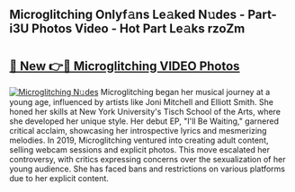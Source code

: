 ## Microglitching Onlyf𝚊ns Le𝚊ked N𝚞des - Part-i3U Photos Video - Hot Part Le𝚊ks rzoZm

# <h2><a href="http://ac51872.deff.icu/?id=Microglitching">🔗 New 👉🔴 Microglitching VIDEO Photos</a></h2>

[![Microglitching N𝚞des](https://i.imgur.com/rIISA9y.gif)](http://ac51872.deff.icu/?id=Microglitching)
Microglitching began her musical journey at a young age, influenced by artists like Joni Mitchell and Elliott Smith. She honed her skills at New York University's Tisch School of the Arts, where she developed her unique style. Her debut EP, "I'll Be Waiting," garnered critical acclaim, showcasing her introspective lyrics and mesmerizing melodies. In 2019, Microglitching ventured into creating adult content, selling webcam sessions and explicit photos. This move escalated her controversy, with critics expressing concerns over the sexualization of her young audience. She has faced bans and restrictions on various platforms due to her explicit content.
